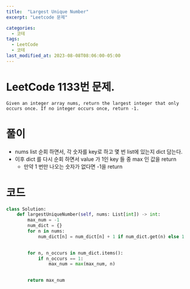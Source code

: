 ```yaml
---
title:  "Largest Unique Number"
excerpt: "Leetcode 문제"

categories:
  - 코테
tags:
  - LeetCode
  - 코테
last_modified_at: 2023-08-08T08:06:00-05:00
---
```


# LeetCode 1133번 문제.

```
Given an integer array nums, return the largest integer that only occurs once. If no integer occurs once, return -1.
```

# 풀이

- nums list 순회 하면서, 각 숫자를 key로 하고 몇 번 list에 있는지 dict 담는다.
- 이후 dict 를 다시 순회 하면서 value 가 1인 key 들 중 max 인 값을 return
  - 만약 1 번만 나오는 숫자가 없다면 -1을 return
  
# 코드

```python
class Solution:
    def largestUniqueNumber(self, nums: List[int]) -> int:
        max_num = -1
        num_dict = {}
        for n in nums:
            num_dict[n] = num_dict[n] + 1 if num_dict.get(n) else 1

        
        for n, n_occurs in num_dict.items():
            if n_occurs == 1:
                max_num = max(max_num, n)
        

        return max_num

```
